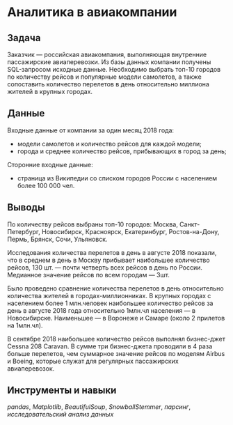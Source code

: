 # Аналитика в авиакомпании

## Задача

Заказчик —  российская авиакомпания, выполняющая внутренние пассажирские авиаперевозки. Из базы данных компании получены SQL-запросом исходные данные. Необходимо выбрать топ-10 городов по количеству рейсов и популярные модели самолетов, а также сопоставить количество перелетов в день относительно миллиона жителей в крупных городах.

## Данные

Входные данные от компании за один месяц 2018 года: 

- модели самолетов и количество рейсов для каждой модели;
- города и среднее количество рейсов, прибывающих в город за день;

Сторонние входные данные: 

- страница из Википедии со списком городов России с населением более 100 000 чел.

## Выводы

По количеству рейсов выбраны топ-10 городов: Москва, Санкт-Петербург, Новосибирск, Красноярск, Екатеринбург, Ростов-на-Дону, Пермь, Брянск, Сочи, Ульяновск.

Исследования количества перелетов в день в августе 2018 показали, что в среднем в день в Москву прибывает наибольшее количество рейсов, 130 шт. — почти четверть всех рейсов в день по России. Медианное значение рейсов по всем городам — 3шт.

Было проведено сравнение количества перелетов в день относительно количества жителей в городах-миллионниках. В крупных городах с населением более 1 млн.человек наибольшее количество рейсов за день в августе 2018 года относительно 1млн.чл населения — в Новосибирске. Наименьшее — в Воронеже и Самаре (около 2 прилетов на 1млн.чл).

В сентябре 2018 наибольшее количество рейсов выполнял бизнес-джет Cessna 208 Caravan. В сумме три бизнес-джета проводили в 4 раза больше перелетов, чем суммарное значение рейсов по моделям Airbus и Boeing, которые служат для регулярных пассажирских авиаперевозок.

## Инструменты и навыки 
*pandas*, *Matplotlib*, *BeautifulSoup*, *SnowballStemmer*, *парсинг*, *исследовательский анализ данных*
